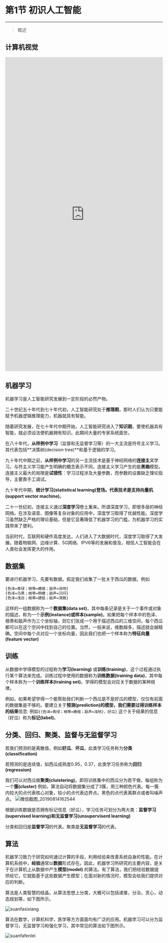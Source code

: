 # 第1节 初识人工智能

---

> 概述

## 计算机视觉

<center><iframe src="https://jupyterhub.playwithai.com/user/chy/notebooks/learn-ai/codes/chapter2/part1_CV/pifuhd/PIFuHD_Demo.ipynb" width="100%" height="1000" scrolling="yes" border="0" frameborder="no" framespacing="0" allowfullscreen="true"> </iframe></center>

## 机器学习

机器学习是人工智能研究发展到一定阶段的必然产物。

二十世纪五十年代到七十年代初，人工智能研究处于**推理期**，那时人们认为只要能赋予机器逻辑推理能力，机器就具有智能。

随着研究发展，在七十年代中期开始，人工智能研究进入了**知识期**，要使机器具有智能，就必须设法使机器拥有知识。此期间大量的专家系统面世。

在八十年代，**从样例中学习**（监督和无监督学习等）的一大主流是符号主义学习。其代表包括**决策树(decision tree)**和基于逻辑的学习。

九十年代中期之前，**从样例中学习**的另一主流技术是基于神经网络的**连接主义**学习。与符主义学习能产生明确的概念表示不同，连接主义学习产生的是**黑箱**模型。连接主义最大的局限是**试错性**：学习过程涉及大量参数，而参数的设置缺乏理论指导，主要靠手工调试。

九十年代中期，**统计学习(statistical learning)**登场。代表技术是**支持向量机(support vector machine)**。

二十一世纪初，连接主义通过**深度学习**卷土重来。所谓深度学习，即很多层的神经网络。在涉及语音、图像等复杂对象的应用中，深度学习取得了优越性能。深度学习虽然缺乏严格的理论基础，但是它显著降低了机器学习的门槛，为机器学习的实践带来了便利。

当前时代，互联网和硬件高度发达，人们进入了大数据时代，深度学习取得了大发展。随着物联网、边缘计算、5G网络、IPV6等的发展和普及，相信人工智能会在人类社会发挥更大的作用。

## 数据集

要进行机器学习，先要有数据。假定我们收集了一批关于西瓜的数据，例如

```bash
{色泽=青绿；根蒂=蜷缩；敲声=浊响}
{色泽=乌黑；根蒂=稍蜷；敲声=沉闷}
{色泽=浅白；根蒂=硬挺；敲声=清脆}
```

这样的一组数据称为一个**数据集(data set)**，其中每条记录是关于一个事件或对象的描述，称为一个**示例(instance)**或**样本(sample)**。如果把每个样本中的色泽、根蒂和敲声作为三个坐标轴，则它们张成一个用于描述西瓜的三维空间，每个西瓜都可以在这个空间中找到自己的位置。当然，一般来说，维数越多，描述就会越精确。空间中每个点对应一个坐标向量，因此我们也把一个样本称为**特征向量(feature vector)**

## 训练

从数据中学得模型的过程称为**学习(learning)** 或**训练(training)**，这个过程通过执行某个算法来完成。训练过程中使用的数据称为**训练数据(training data)**，其中每个样本称为一个**训练样本(training set)**。学得的模型会对应关于数据的某种规律。

例如，如果希望学得一个能帮助我们判断一个西瓜是不是好瓜的模型，仅仅有前面的数据集是不够的。要建立关于**预测(prediction)**的模型，我们需要过得训练样本的**结果**信息:
例如`{{色泽=青绿；根蒂=蜷缩；敲声=浊响}，好瓜}`
这个关于结果的信息（好瓜）称为**标记(label)**。

## 分类、回归、聚类、监督与无监督学习

若我们预测的是离散值，例如**好瓜**、**坏瓜**，此类学习任务称为**分类(classification)**

若预测的是连续值，如西瓜成熟度0.95，0.37，此类学习任务称为**回归(regression)**

我们可以对西瓜做**聚类(cluistering)**。即将训练集中的西瓜分为若干做，每组称为一个**簇(cluster)**
例如，算法自动将数据集分成了3簇，用三种颜色代表。每一簇内较大的点代表核心对象，较小的点代表边界点。黑色的点代表离群点或者叫噪声点。
![微信截图_20190814162544](https://md.hass.live/%E5%BE%AE%E4%BF%A1%E6%88%AA%E5%9B%BE_20190814162544.png)

根据训练数据是否拥有标记信息（好瓜），学习任务可划分为两大类：**监督学习(supervised learning)**和**无监督学习(unsuperviserd learning)**

分类和回归是**监督学习**的代表。聚类是**无监督学习**的代表。

## 算法

机器学习致力于研究如何通过计算的手段，利用经验来改善系统自身的性能。在计算机系统中，**经验**通常以**数据**形式存在。因此，机器学习所研究的主要内容，是关于在计算机上从数据中产生**模型(model)** 的算法。有了算法，我们把经验数据提供给它，它就能基于这些数据产生模型；在面对新的情况时，模型会给我们提供对应的判断。

算法是人类智慧的结晶，从算法思想上分类，大概可以包括递推，分治，贪心，动态规划等，如下图所示。

![suanfasixiang](https://md.hass.live/suanfasixiang.png)

算法在数学，计算机科学，医学等方方面面均有广泛的应用。机器学习可以分为监督学习，无监督学习和强化学习，其中常见的算法如下图所示。

![suanfafenlei](https://md.hass.live/suanfafenlei.png)
